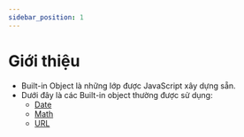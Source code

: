 ```yaml
---
sidebar_position: 1
---
```


# Giới thiệu

- Built-in Object là những lớp được JavaScript xây dựng sẵn.
- Dưới đây là các Built-in object thường được sử dụng:
  - [Date](./date)
  - [Math](./math)
  - [URL](./URL)
